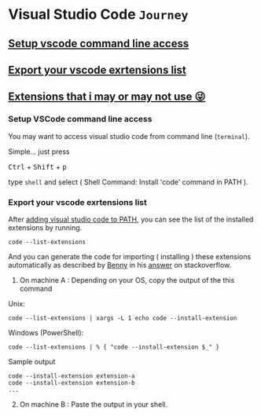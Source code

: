 # Visual Studio Code `Journey`

## [Setup vscode command line access](#setup-vscode-access-from-command-line)

## [Export your vscode exrtensions list](#setup-vscode-access-from-command-line)

## [Extensions that i may or may not use :stuck_out_tongue_winking_eye:](extensions.md)

### Setup VSCode command line access

You may want to access visual studio code from command line (`terminal`).

Simple... just press 

<kbd>Ctrl</kbd> + <kbd>Shift</kbd> + <kbd>p</kbd>

type `shell` and select ( Shell Command: Install 'code' command in PATH ).

### Export your vscode exrtensions list

After [adding visual studio code to PATH](#setup-vscode-command-line-access), you can see the list of the installed extensions by running.

```
code --list-extensions

```

And you can generate the code for importing ( installing ) these extensions automatically as described by [Benny](https://stackoverflow.com/users/2243665/benny) in his [answer](https://stackoverflow.com/a/49398449) on stackoverflow.

1. On machine A : Depending on your OS, copy the output of the this command 

Unix:
```
code --list-extensions | xargs -L 1 echo code --install-extension
```
Windows (PowerShell):
```
code --list-extensions | % { "code --install-extension $_" }
```

Sample output

```
code --install-extension extension-a
code --install-extension extension-b
...
```

2. On machine B : Paste the output in your shell.
